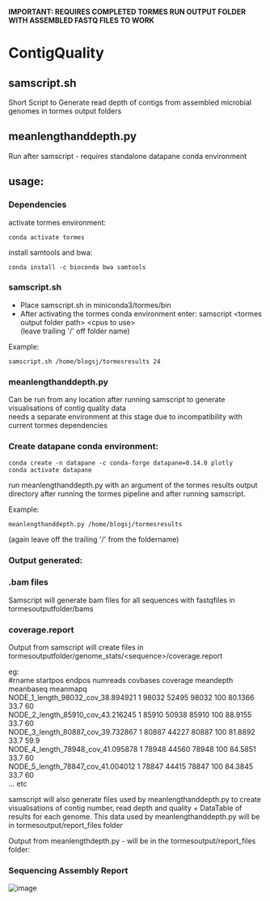 
**IMPORTANT: REQUIRES COMPLETED TORMES RUN OUTPUT FOLDER WITH ASSEMBLED FASTQ FILES TO WORK**

# ContigQuality

## samscript.sh

Short Script to Generate read depth of contigs from assembled microbial genomes in tormes output folders

## meanlengthanddepth.py

Run after samscript - requires standalone datapane conda environment

## usage:

### Dependencies

activate tormes environment:

```conda activate tormes```

install samtools and bwa:

```conda install -c bioconda bwa samtools```

### samscript.sh  
* Place samscript.sh in miniconda3/tormes/bin  
* After activating the tormes conda environment enter: samscript \<tormes output folder path\> \<cpus to use\>  
(leave trailing '/' off folder name)  

Example: 

```
samscript.sh /home/blogsj/tormesresults 24
```

### meanlengthanddepth.py  
Can be run from any location after running samscript to generate visualisations of contig quality data  
needs a separate environment at this stage due to incompatibility with current tormes dependencies

### Create datapane conda environment:  
```
conda create -n datapane -c conda-forge datapane=0.14.0 plotly  
conda activate datapane  
```

run meanlengthanddepth.py with an argument of the tormes results output directory after running the tormes pipeline and after running samscript.

Example: 
```
meanlengthanddepth.py /home/blogsj/tormesresults  
```
(again leave off the trailing '/' from the foldername)  

### Output generated:  
### .bam files  
Samscript will generate bam files for all sequences with fastqfiles in tormesoutputfolder/bams

### coverage.report  
Output from samscript will create files in tormesoutputfolder/genome_stats/\<sequence>\/coverage.report  

eg:  
#rname	startpos	endpos	numreads	covbases	coverage	meandepth	meanbaseq	meanmapq  
NODE_1_length_98032_cov_38.894921	1	98032	52495	98032	100	80.1366	33.7	60  
NODE_2_length_85910_cov_43.216245	1	85910	50938	85910	100	88.9155	33.7	60  
NODE_3_length_80887_cov_39.732867	1	80887	44227	80887	100	81.8892	33.7	59.9  
NODE_4_length_78948_cov_41.095878	1	78948	44560	78948	100	84.5851	33.7	60  
NODE_5_length_78847_cov_41.004012	1	78847	44415	78847	100	84.3845	33.7	60  
... etc  

samscript will also generate files used by meanlengthanddepth.py to create visualisations of contig number, read depth and quality + DataTable of results for each genome. This data used by meanlengthanddepth.py will be in tormesoutput/report_files folder  

Output from meanlengthdepth.py - will be in the tormesoutput/report_files folder:

### Sequencing Assembly Report

![image](https://user-images.githubusercontent.com/55652506/192102712-ba726e28-ae51-4ea1-aa4a-ae252a35123a.png)
